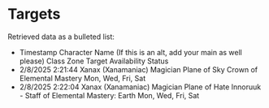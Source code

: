 # Targets

Retrieved data as a bulleted list:

- Timestamp	Character Name (If this is an alt, add your main as well please)	Class	Zone	Target	Availability	Status
- 2/8/2025 2:21:44	Xanax (Xanamaniac)	Magician	Plane of Sky	Crown of Elemental Mastery	Mon, Wed, Fri, Sat
- 2/8/2025 2:22:04	Xanax (Xanamaniac)	Magician	Plane of Hate	Innoruuk - Staff of Elemental Mastery: Earth	Mon, Wed, Fri, Sat

